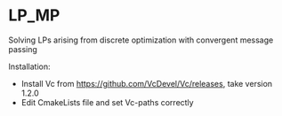 # LP_MP
Solving LPs arising from discrete optimization with convergent message passing

Installation: 
- Install Vc from https://github.com/VcDevel/Vc/releases, take version 1.2.0
- Edit CmakeLists file and set Vc-paths correctly
